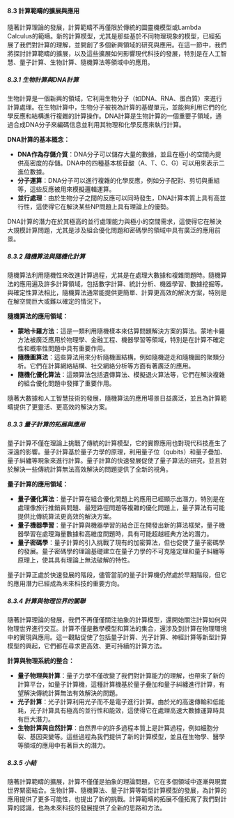 #### **8.3 計算範疇的擴展與應用**

隨著計算理論的發展，計算範疇不再僅限於傳統的圖靈機模型或Lambda Calculus的範疇。新的計算模型，尤其是那些基於不同物理現象的模型，已經拓展了我們對計算的理解，並開創了多個新興領域的研究與應用。在這一節中，我們將探討計算範疇的擴展，以及這些擴展如何影響現代科技的發展，特別是在人工智慧、量子計算、生物計算、隨機算法等領域中的應用。

##### **8.3.1 生物計算與DNA計算**

生物計算是一個新興的領域，它利用生物分子（如DNA、RNA、蛋白質）來進行計算處理。在生物計算中，生物分子被視為計算的基礎單元，並能夠利用它們的化學反應和結構進行複雜的計算操作。DNA計算是生物計算的一個重要子領域，通過合成DNA分子來編碼信息並利用其物理和化學反應來執行計算。

**DNA計算的基本概念：**
- **DNA作為存儲介質**：DNA分子可以儲存大量的數據，並且在極小的空間內提供高密度的存儲。DNA中的四種基本核苷酸（A、T、C、G）可以用來表示二進位數據。
- **分子運算**：DNA分子可以進行複雜的化學反應，例如分子配對、剪切與重組等，這些反應被用來模擬邏輯運算。
- **並行處理**：由於生物分子之間的反應可以同時發生，DNA計算本質上具有高並行性，這使得它在解決某些NP問題上具有理論上的優勢。

DNA計算的潛力在於其極高的並行處理能力與極小的空間需求，這使得它在解決大規模計算問題，尤其是涉及組合優化問題和密碼學的領域中具有廣泛的應用前景。

##### **8.3.2 隨機算法與隨機化計算**

隨機算法利用隨機性來改進計算過程，尤其是在處理大數據和複雜問題時。隨機算法的應用遍及許多計算領域，包括數字計算、統計分析、機器學習、數據挖掘等。與確定性算法相比，隨機算法通常能提供更簡單、計算更高效的解決方案，特別是在解空間巨大或難以確定的情況下。

**隨機算法的應用領域：**
- **蒙地卡羅方法**：這是一類利用隨機樣本來估算問題解決方案的算法。蒙地卡羅方法被廣泛應用於物理學、金融工程、機器學習等領域，特別是在計算不確定性和概率性問題中具有重要作用。
- **隨機圖算法**：這些算法用來分析隨機圖結構，例如隨機遊走和隨機圖的聚類分析。它們在計算網絡結構、社交網絡分析等方面有著廣泛的應用。
- **隨機化優化算法**：這類算法包括遺傳算法、模擬退火算法等，它們在解決複雜的組合優化問題中發揮了重要作用。

隨著大數據和人工智慧技術的發展，隨機算法的應用場景日益廣泛，並且為計算範疇提供了更靈活、更高效的解決方案。

##### **8.3.3 量子計算的拓展與應用**

量子計算不僅在理論上挑戰了傳統的計算模型，它的實際應用也對現代科技產生了深遠的影響。量子計算基於量子力學的原理，利用量子位（qubits）和量子疊加、量子糾纏等現象來進行計算。量子計算的快速發展促使了量子算法的研究，並且對於解決一些傳統計算無法高效解決的問題提供了全新的視角。

**量子計算的應用領域：**
- **量子優化算法**：量子計算在組合優化問題上的應用已經顯示出潛力，特別是在處理像旅行推銷員問題、最短路徑問題等複雜的優化問題上，量子算法有可能提供比傳統算法更高效的解決方案。
- **量子機器學習**：量子計算與機器學習的結合正在開發出新的算法框架，量子機器學習在處理海量數據和高維度問題時，具有可能超越經典方法的潛力。
- **量子密碼學**：量子計算的引入挑戰了現有的加密算法，但也促使了量子密碼學的發展。量子密碼學的理論基礎建立在量子力學的不可克隆定理和量子糾纏等原理上，使其具有理論上無法破解的特性。

量子計算正處於快速發展的階段，儘管當前的量子計算機仍然處於早期階段，但它的應用潛力已經成為未來科技的重要方向。

##### **8.3.4 計算與物理世界的關聯**

隨著計算理論的發展，我們不再僅僅關注抽象的計算模型，還開始關注計算如何與物理世界進行交互。計算不僅是數學模型和算法的集合，還涉及到計算在物理環境中的實現與應用。這一觀點促使了包括量子計算、光子計算、神經計算等新型計算模型的興起，它們都在尋求更高效、更可持續的計算方法。

**計算與物理系統的整合：**
- **量子物理與計算**：量子力學不僅改變了我們對計算能力的理解，也帶來了新的計算平台，如量子計算機，這種計算機基於量子疊加和量子糾纏進行計算，有望解決傳統計算無法有效解決的問題。
- **光子計算**：光子計算利用光子而不是電子進行計算。由於光的高速傳輸和低能耗，光子計算具有極高的並行性和能效，這使得它在處理高速大數據運算時具有巨大潛力。
- **生物計算與自然計算**：自然界中的許多過程本質上是計算過程，例如細胞分裂、基因突變等。這些過程為我們提供了新的計算模型，並且在生物學、醫學等領域的應用中有著巨大的潛力。

##### **8.3.5 小結**

隨著計算範疇的擴展，計算不僅僅是抽象的理論問題，它在多個領域中逐漸與現實世界緊密結合。生物計算、隨機算法、量子計算等新型計算模型的發展，為計算的應用提供了更多可能性，也提出了新的挑戰。計算範疇的拓展不僅拓寬了我們對計算的認識，也為未來科技的發展提供了全新的思路和方法。